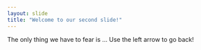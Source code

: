 ```yaml
---
layout: slide
title: "Welcome to our second slide!"
---
```

The only thing we have to fear is ...
Use the left arrow to go back!
